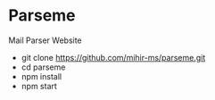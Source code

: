 # Parseme
Mail Parser Website


- git clone https://github.com/mihir-ms/parseme.git
- cd parseme
- npm install
- npm start